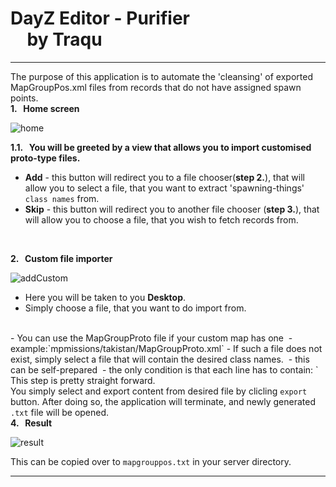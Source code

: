 # DayZ Editor - Purifier <br> &nbsp; &nbsp;  by Traqu
___
The purpose of this application is to automate the 'cleansing' of exported MapGroupPos.xml files from records that do not have assigned spawn points.<br>
**1. &nbsp; Home screen**

![home](https://github.com/TraquPjatk/DayZ-Editor-Purifier/assets/101177758/1981735d-62a5-4bc0-976f-8a347c5802e4)

**1.1. &nbsp; You will be greeted by a view that allows you to import customised proto-type files.**
- **Add** - this button will redirect you to a file chooser(**step 2.**), that will allow you to select a file, that you want to extract 'spawning-things' `class names` from.
- **Skip** - this button will redirect you to another file chooser (**step 3.**), that will allow you to choose a file, that you wish to fetch records from.
<br>

**2. &nbsp; Custom file importer**

![addCustom](https://github.com/TraquPjatk/DayZ-Editor-Purifier/assets/101177758/f8f3c13f-65a2-4165-a932-8aafe0a99145)
 - Here you will be taken to you **Desktop**.
 - Simply choose a file, that you want to do import from.
 <br>
 - You can use the MapGroupProto file if your custom map has one
 &nbsp;- example:`mpmissions/takistan/MapGroupProto.xml`
 - If such a file does not exist, simply select a file that will contain the desired class names.
 &nbsp;- this can be self-prepared
 &nbsp;- the only condition is that each line has to contain: `<group name="` string at the beginning
<br>
- After you have chosen the file, you will be redirected to **step 3.**
<br>
**NOTICE!**
- Such custom file will stay in newly created directory: `` untill manualy removed.
- Files that you have imported are adding up in the process.
- They are taken into consideration each time you perform a cleanup. 
<br>


**3. &nbsp; File select & export**

![export](https://github.com/TraquPjatk/DayZ-Editor-Purifier/assets/101177758/496aa7a2-0283-4b78-b915-0bc2b110dd6c)
This step is pretty straight forward.<br>You simply select and export content from desired file by clicling `export` button.
After doing so, the application will terminate, and newly generated `.txt` file will be opened.
<br>
**4. &nbsp; Result**

![result](https://github.com/TraquPjatk/DayZ-Editor-Purifier/assets/101177758/2a4a11fe-fc00-4072-8b9f-d1c94fc037e5)

This can be copied over to `mapgrouppos.txt` in your server directory.

---